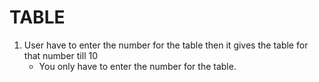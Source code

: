 # TABLE

1. User  have to enter the number for the table then it gives the table for that number till 10
   - You only have to enter the number for the table.

